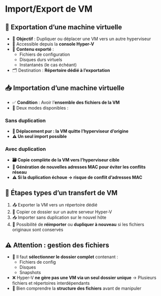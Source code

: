 # Import/Export de VM

## **🚚 Exportation d’une machine virtuelle**

- 🔁 **Objectif** : Dupliquer ou déplacer une VM vers un autre hyperviseur
- 📍 Accessible depuis la **console Hyper-V**
- 📂 **Contenu exporté** :
  - Fichiers de configuration
  - Disques durs virtuels
  - Instantanés (le cas échéant)
- 🗂️ Destination : **Répertoire dédié à l’exportation**

## **📥 Importation d’une machine virtuelle**

- ✅ **Condition** : Avoir l’**ensemble des fichiers de la VM**
- 🧭 Deux modes disponibles :

### **Sans duplication**
  - **🧳 Déplacement pur : la VM quitte l’hyperviseur d’origine**
  - **⚠️ Un seul import possible**

### **Avec duplication**
  - **🗃️ Copie complète de la VM vers l’hyperviseur cible**
  - **🔁 Génération de nouvelles adresses MAC pour éviter les conflits réseau**
  - **⚠️ Si la duplication échoue → risque de conflit d’adresses MAC**



## **🔄 Étapes types d’un transfert de VM**

1.  📤 Exporter la VM vers un répertoire dédié
2.  🚚 Copier ce dossier sur un autre serveur Hyper-V
3.  📥 Importer sans duplication sur le nouvel hôte
4.  🧮 Possibilité de **réimporter** ou **dupliquer à nouveau** si les fichiers originaux sont conservés



## **⚠️ Attention : gestion des fichiers**

- 📁 Il faut **sélectionner le dossier complet** contenant :
  - Fichiers de config
  - Disques
  - Snapshots
- ❌ Hyper-V **ne gère pas une VM via un seul dossier unique** → Plusieurs fichiers et répertoires interdépendants
- 🎯 Bien comprendre la **structure des fichiers** avant de manipuler

